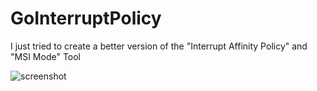 # GoInterruptPolicy

I just tried to create a better version of the "Interrupt Affinity Policy" and "MSI Mode" Tool

![screenshot](https://i.imgur.com/c4l8cQP.png)
